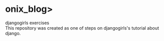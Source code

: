 # onix_blog>
djangogirls exercises
<br>
This repository was created as one of steps on djangogirls's tutorial about django. 
